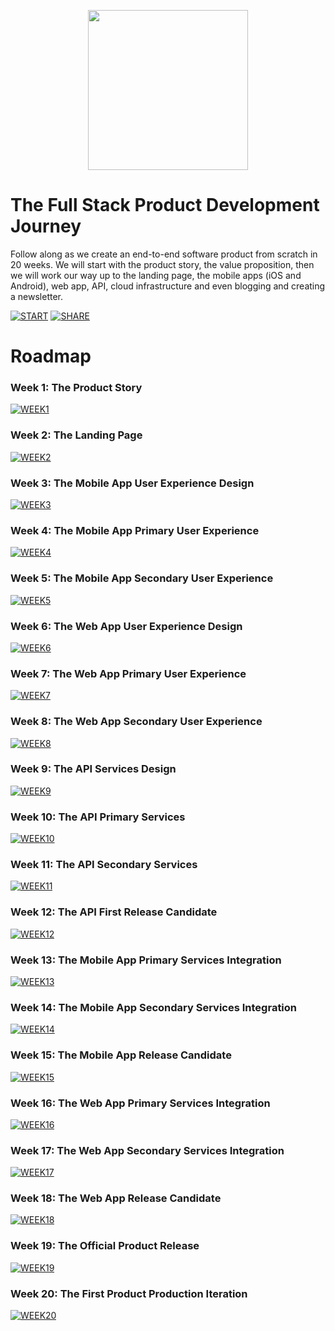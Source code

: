 <p align="center">
  <a href="https://www.youtube.com/playlist?list=PL9YBPmbctP4hSF3Runs61TGt7j1gjDj5z">
    <img height="256" src="https://cloud.githubusercontent.com/assets/1070218/25854370/6cdab1b6-34d8-11e7-92ff-3aada877f9d6.jpg">
  </a>

# The Full Stack Product Development Journey

Follow along as we create an end-to-end software product from scratch in 20 weeks. We will start with the product story, the value proposition, then we will work our way up to the landing page, the mobile apps (iOS and Android), web app, API, cloud infrastructure and even blogging and creating a newsletter.

[![START](https://img.shields.io/badge/START-YOUR_JOURNEY-green.svg)](https://www.youtube.com/playlist?list=PL9YBPmbctP4hSF3Runs61TGt7j1gjDj5z)
[![SHARE](https://img.shields.io/badge/SHARE-ON_TWITTER-blue.svg)](https://twitter.com/intent/tweet?text=Loving%20the%20%23fsdpjourney%20with%20@idancali%20http://github.com/idancali/fullstack%20%23fullstack%20%23productdevelopment)

# Roadmap

### Week 1: The Product Story
[![WEEK1](https://img.shields.io/badge/Week_1-DONE-green.svg)](week1)

### Week 2: The Landing Page
[![WEEK2](https://img.shields.io/badge/Week_2-DONE-green.svg)](week2)

### Week 3: The Mobile App User Experience Design
[![WEEK3](https://img.shields.io/badge/Week_3-STARTED-blue.svg)](week3)

### Week 4: The Mobile App Primary User Experience
[![WEEK4](https://img.shields.io/badge/Week_4-UPCOMING-999999.svg)](week4)

### Week 5: The Mobile App Secondary User Experience
[![WEEK5](https://img.shields.io/badge/Week_5-UPCOMING-999999.svg)](week5)

### Week 6: The Web App User Experience Design
[![WEEK6](https://img.shields.io/badge/Week_6-UPCOMING-999999.svg)](week6)

### Week 7: The Web App Primary User Experience
[![WEEK7](https://img.shields.io/badge/Week_7-UPCOMING-999999.svg)](week7)

### Week 8: The Web App Secondary User Experience
[![WEEK8](https://img.shields.io/badge/Week_8-UPCOMING-999999.svg)](week8)

### Week 9: The API Services Design
[![WEEK9](https://img.shields.io/badge/Week_9-UPCOMING-999999.svg)](week9)

### Week 10: The API Primary Services
[![WEEK10](https://img.shields.io/badge/Week_10-UPCOMING-999999.svg)](week10)

### Week 11: The API Secondary Services
[![WEEK11](https://img.shields.io/badge/Week_11-UPCOMING-999999.svg)](week11)

### Week 12: The API First Release Candidate
[![WEEK12](https://img.shields.io/badge/Week_12-UPCOMING-999999.svg)](week12)

### Week 13: The Mobile App Primary Services Integration
[![WEEK13](https://img.shields.io/badge/Week_13-UPCOMING-999999.svg)](week13)

### Week 14: The Mobile App Secondary Services Integration
[![WEEK14](https://img.shields.io/badge/Week_14-UPCOMING-999999.svg)](week14)

### Week 15: The Mobile App Release Candidate
[![WEEK15](https://img.shields.io/badge/Week_15-UPCOMING-999999.svg)](week15)

### Week 16: The Web App Primary Services Integration
[![WEEK16](https://img.shields.io/badge/Week_16-UPCOMING-999999.svg)](week16)

### Week 17: The Web App Secondary Services Integration
[![WEEK17](https://img.shields.io/badge/Week_17-UPCOMING-999999.svg)](week17)

### Week 18: The Web App Release Candidate
[![WEEK18](https://img.shields.io/badge/Week_18-UPCOMING-999999.svg)](week18)

### Week 19: The Official Product Release
[![WEEK19](https://img.shields.io/badge/Week_19-UPCOMING-999999.svg)](week19)

### Week 20: The First Product Production Iteration
[![WEEK20](https://img.shields.io/badge/Week_20-UPCOMING-999999.svg)](week20)
